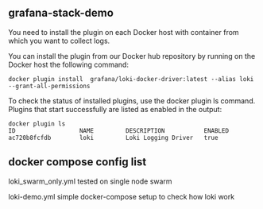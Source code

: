 ## grafana-stack-demo

You need to install the plugin on each Docker host with container from which you want to collect logs.

You can install the plugin from our Docker hub repository by running on the Docker host the following command:

``` loki install
docker plugin install  grafana/loki-docker-driver:latest --alias loki --grant-all-permissions
```

To check the status of installed plugins, use the docker plugin ls command. Plugins that start successfully are listed as enabled in the output:

``` plugin output
docker plugin ls
ID                  NAME         DESCRIPTION           ENABLED
ac720b8fcfdb        loki         Loki Logging Driver   true
```

## docker compose config list
loki_swarm_only.yml tested on single node swarm

loki-demo.yml simple docker-compose setup to check how loki work